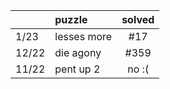 |  | puzzle | solved |
| :- | :- | :-: |
|1/23 | lesses more | #17 |
|12/22 | die agony | #359 |
|11/22 | pent up 2 | no :( |
